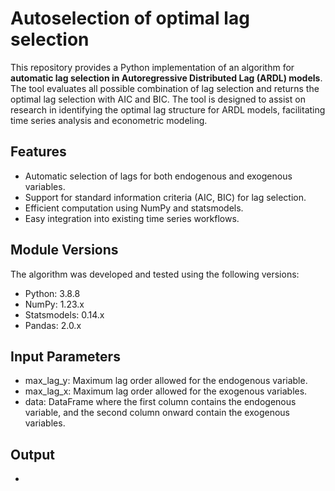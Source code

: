 # Autoselection of optimal lag selection 

This repository provides a Python implementation of an algorithm for **automatic lag selection in Autoregressive Distributed Lag (ARDL) models**. The tool evaluates all possible combination of lag selection and returns the optimal lag selection with AIC and BIC. The tool is designed to assist on research in identifying the optimal lag structure for ARDL models, facilitating time series analysis and econometric modeling. 

## Features
- Automatic selection of lags for both endogenous and exogenous variables.
- Support for standard information criteria (AIC, BIC) for lag selection.
- Efficient computation using NumPy and statsmodels.
- Easy integration into existing time series workflows.
  
## Module Versions
The algorithm was developed and tested using the following versions:

- Python: 3.8.8
- NumPy: 1.23.x
- Statsmodels: 0.14.x
- Pandas: 2.0.x

## Input Parameters
- max_lag_y: Maximum lag order allowed for the endogenous variable.
- max_lag_x: Maximum lag order allowed for the exogenous variables.
- data: DataFrame where the first column contains the endogenous variable, and the second column onward contain the exogenous variables.

## Output
- 
